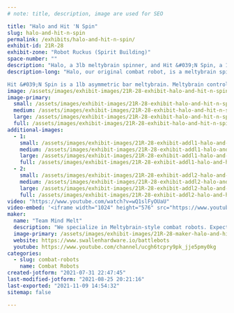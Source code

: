 ```yaml
---
# note: title, description, image are used for SEO

title: "Halo and Hit 'N Spin"
slug: halo-and-hit-n-spin
permalink: /exhibits/halo-and-hit-n-spin/
exhibit-id: 21R-28
exhibit-zone: "Robot Ruckus (Spirit Building)"
space-number: ""
description: "Halo, a 3lb meltybrain spinner, and Hit &#039;N Spin, a 1lb asymmetric bar meltybrain spinner."
description-long: "Halo, our original combat robot, is a meltybrain spinner, which means it can move about while spinning in place thanks to custom control electronics and firmware. It&#039;s intentionally hollow to ensure we deliver the biggest hits. Back for its fourth event, it&#039;s been redesigned from the ground up for improved survivability and control.

Hit &#039;N Spin is a 1lb asymmetric bar meltybrain. Meltybrain control only requires one wheel to work, and this bot doesn&#039;t have weight for two! It first appeared at MFO 2019 as an experimental bot. It gave such a show that it&#039;s back to strike again, now with a tougher enclosure that probably wont explode!"
image: /assets/images/exhibit-images/21R-28-exhibit-halo-and-hit-n-spin-20191109-093844-large.jpg
image-primary: 
  small: /assets/images/exhibit-images/21R-28-exhibit-halo-and-hit-n-spin-20191109-093844-small.jpg
  medium: /assets/images/exhibit-images/21R-28-exhibit-halo-and-hit-n-spin-20191109-093844-medium.jpg
  large: /assets/images/exhibit-images/21R-28-exhibit-halo-and-hit-n-spin-20191109-093844-large.jpg
  full: /assets/images/exhibit-images/21R-28-exhibit-halo-and-hit-n-spin-20191109-093844-full.jpg
additional-images: 
  - 1:
    small: /assets/images/exhibit-images/21R-28-exhibit-addl1-halo-and-hit-n-spin-20191109-093849-small.jpg
    medium: /assets/images/exhibit-images/21R-28-exhibit-addl1-halo-and-hit-n-spin-20191109-093849-medium.jpg
    large: /assets/images/exhibit-images/21R-28-exhibit-addl1-halo-and-hit-n-spin-20191109-093849-large.jpg
    full: /assets/images/exhibit-images/21R-28-exhibit-addl1-halo-and-hit-n-spin-20191109-093849-full.jpg
  - 2:
    small: /assets/images/exhibit-images/21R-28-exhibit-addl2-halo-and-hit-n-spin-halo-final-small.JPG
    medium: /assets/images/exhibit-images/21R-28-exhibit-addl2-halo-and-hit-n-spin-halo-final-medium.JPG
    large: /assets/images/exhibit-images/21R-28-exhibit-addl2-halo-and-hit-n-spin-halo-final-large.JPG
    full: /assets/images/exhibit-images/21R-28-exhibit-addl2-halo-and-hit-n-spin-halo-final-full.JPG
video: "https://www.youtube.com/watch?v=wQ1slFyOUaU"
video-embed: '<iframe width="1024" height="576" src="https://www.youtube.com/embed/wQ1slFyOUaU?feature=oembed" frameborder="0" allow="accelerometer; autoplay; clipboard-write; encrypted-media; gyroscope; picture-in-picture" allowfullscreen></iframe>'
maker: 
  name: "Team Mind Melt"
  description: "We specialize in Meltybrain-style combat robots. Expect big hits and self destructive tendencies!"
  image-primary: /assets/images/exhibit-images/21R-28-maker-halo-and-hit-n-spin-img-0691-2-medium.jpg
  website: https://www.swallenhardware.io/battlebots
  youtube: https://www.youtube.com/channel/ucgh6tcpry9pk_jje5pmy0kg
categories: 
  - slug: combat-robots
    name: Combat Robots
created-jotform: "2021-07-31 22:47:45"
last-modified-jotform: "2021-08-25 20:21:16"
last-exported: "2021-11-09 14:54:32"
sitemap: false

---
```

